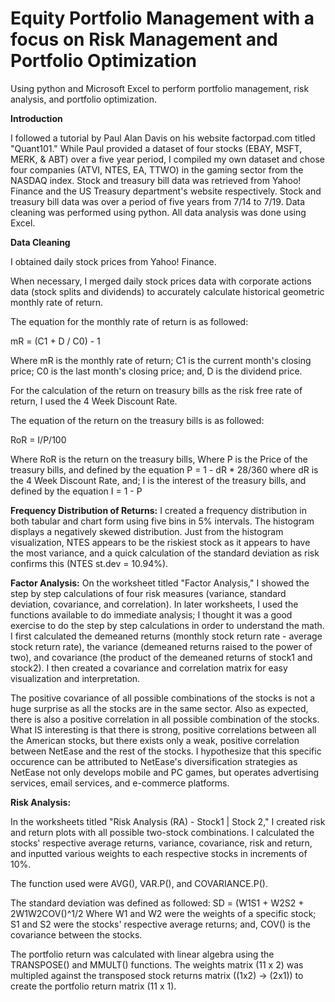 # Equity Portfolio Management with a focus on Risk Management and Portfolio Optimization
Using python and Microsoft Excel to perform portfolio management, risk analysis, and portfolio optimization.


__Introduction__

I followed a tutorial by Paul Alan Davis on his website factorpad.com titled "Quant101."
While Paul provided a dataset of four stocks (EBAY, MSFT, MERK, & ABT) over a five year period, I compiled my own dataset and chose four companies (ATVI, NTES, EA, TTWO) in the gaming sector from the NASDAQ index.
Stock and treasury bill data was retrieved from Yahoo! Finance and the US Treasury department's website respectively. Stock and treasury bill data was over a period of five years from 7/14 to 7/19. Data cleaning was performed using python. All data analysis was done using Excel.

__Data Cleaning__

I obtained daily stock prices from Yahoo! Finance. 

When necessary, I merged daily stock prices data with corporate actions data (stock splits and dividends) to accurately calculate historical geometric monthly rate of return.

The equation for the monthly rate of return is as followed:


mR = (C1 + D / C0) - 1


Where mR is the monthly rate of return;
C1 is the current month's closing price;
C0 is the last month's closing price; and,
D is the dividend price.

For the calculation of the return on treasury bills as the risk free rate of return, I used the 4 Week Discount Rate.

The equation of the return on the treasury bills is as followed:


RoR = I/P/100


Where RoR is the return on the treasury bills,
Where P is the Price of the treasury bills, and defined by the equation P = 1 - dR * 28/360 where dR is the 4 Week Discount Rate, and;
I is the interest of the treasury bills, and defined by the equation I = 1 - P

__Frequency Distribution of Returns:__
I created a frequency distribution in both tabular and chart form using five bins in 5% intervals. The histogram displays a negatively skewed distribution. Just from the histogram visualization, NTES appears to be the riskiest stock as it appears to have the most variance, and a quick calculation of the standard deviation as risk confirms this (NTES st.dev = 10.94%).


__Factor Analysis:__
On the worksheet titled "Factor Analysis," I showed the step by step calculations of four risk measures (variance, standard deviation, covariance, and correlation). In later worksheets, I used the functions available to do immediate analysis; I thought it was a good exercise to do the step by step calculations in order to understand the math.
I first calculated the demeaned returns (monthly stock return rate - average stock return rate), the variance (demeaned returns raised to the power of two), and covariance (the product of the demeaned returns of stock1 and stock2). I then created a covariance and correlation matrix for easy visualization and interpretation.

The positive covariance of all possible combinations of the stocks is not a huge surprise as all the stocks are in the same sector. Also as expected, there is also a positive correlation in all possible combination of the stocks. What IS interesting is that there is strong, positive correlations between all the American stocks, but there exists only a weak, positive correlation between NetEase and the rest of the stocks. I hypothesize that this specific occurence can be attributed to NetEase's diversification strategies as NetEase not only develops mobile and PC games, but operates advertising services, email services, and e-commerce platforms.

__Risk Analysis:__

In the worksheets titled "Risk Analysis (RA) - Stock1 | Stock 2," I created risk and return plots with all possible two-stock combinations. 
I calculated the stocks' respective average returns, variance, covariance, risk and return, and inputted various weights to each respective stocks in increments of 10%. 

The function used were AVG(), VAR.P(), and COVARIANCE.P(). 

The standard deviation was defined as followed:
SD = (W1S1 + W2S2 + 2W1W2COV()^1/2
Where W1 and W2 were the weights of a specific stock;
S1 and S2 were the stocks' respective average returns; and,
COV() is the covariance between the stocks.

The portfolio return was calculated with linear algebra using the TRANSPOSE() and MMULT() functions. The weights matrix (11 x 2) was multipled against the transposed stock returns matrix ((1x2) -> (2x1)) to create the portfolio return matrix (11 x 1).
